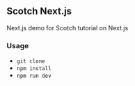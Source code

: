 ## Scotch Next.js
Next.js demo for Scotch tutorial on Next.js

### Usage
- `git clone`
- `npm install`
- `npm run dev`